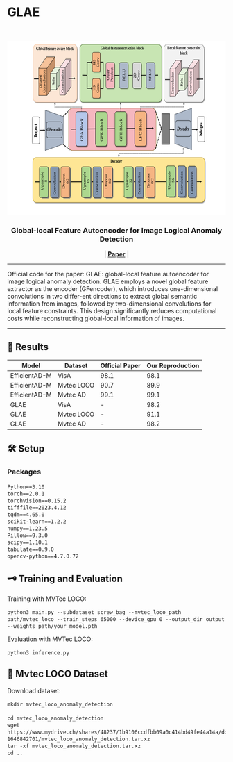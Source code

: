 # GLAE


<!-- PROJECT SHIELDS -->
<!-- PROJECT LOGO -->
<br />
<p align="center">
  <a href="https://github.com/JHC521PJJ/GLAE/tree/master/">
    <img src="images/glae.SVG" alt="Logo" width="700" height="400">
  </a>

  <h3 align="center">Global-local Feature Autoencoder for Image Logical Anomaly Detection</h3>
  <p align="center">
| <a href="https://doi.org/10.21203/rs.3.rs-3842133/v1"><b>Paper</b></a> | 
  
  </p>

</p>

---

Official code for the paper: GLAE: global-local feature autoencoder for image logical anomaly detection. GLAE employs a novel global feature extractor as the encoder (GFencoder), which introduces one-dimensional convolutions in two differ-ent directions to extract global semantic information from images, followed by two-dimensional convolutions for local feature constraints. This design significantly reduces computational costs while reconstructing global-local information of images. 

---

## 📸 Results

| Model         | Dataset    | Official Paper | Our Reproduction |
|---------------|------------|----------------|----------------|
| EfficientAD-M | VisA       | 98.1           | 98.1        |
| EfficientAD-M | Mvtec LOCO | 90.7           | 89.9           |
| EfficientAD-M | Mvtec AD   | 99.1           | 99.1           |
| GLAE | VisA       | -          | 98.2        |
| GLAE | Mvtec LOCO | -           | 91.1           |
| GLAE | Mvtec AD   | -          | 98.2           |

## 🛠️ Setup

### Packages

```
Python==3.10
torch==2.0.1
torchvision==0.15.2
tifffile==2023.4.12
tqdm==4.65.0
scikit-learn==1.2.2
numpy==1.23.5
Pillow==9.3.0
scipy==1.10.1
tabulate==0.9.0
opencv-python==4.7.0.72
```

## 🗝️ Training and Evaluation

Training with MVTec LOCO:
```
python3 main.py --subdataset screw_bag --mvtec_loco_path path/mvtec_loco --train_steps 65000 --device_gpu 0 --output_dir output --weights path/your_model.pth
```

Evaluation with MVTec LOCO:

```
python3 inference.py 
```

## 🤝 Mvtec LOCO Dataset

Download dataset:

```
mkdir mvtec_loco_anomaly_detection

cd mvtec_loco_anomaly_detection
wget https://www.mydrive.ch/shares/48237/1b9106ccdfbb09a0c414bd49fe44a14a/download/430647091-1646842701/mvtec_loco_anomaly_detection.tar.xz
tar -xf mvtec_loco_anomaly_detection.tar.xz
cd ..
```

